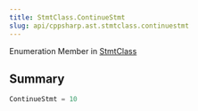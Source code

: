 ```yaml
---
title: StmtClass.ContinueStmt
slug: api/cppsharp.ast.stmtclass.continuestmt
---
```

Enumeration Member in [StmtClass](/api/cppsharp/ast/stmtclass)

## Summary



```csharp
ContinueStmt = 10
```

